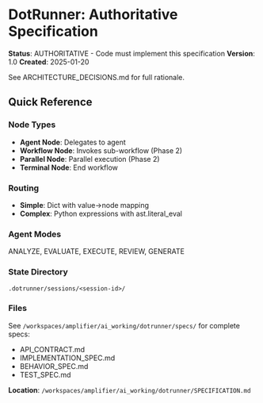 # DotRunner: Authoritative Specification

**Status**: AUTHORITATIVE - Code must implement this specification
**Version**: 1.0
**Created**: 2025-01-20

See ARCHITECTURE_DECISIONS.md for full rationale.

## Quick Reference

### Node Types
- **Agent Node**: Delegates to agent
- **Workflow Node**: Invokes sub-workflow (Phase 2)
- **Parallel Node**: Parallel execution (Phase 2)
- **Terminal Node**: End workflow

### Routing
- **Simple**: Dict with value→node mapping
- **Complex**: Python expressions with ast.literal_eval

### Agent Modes
ANALYZE, EVALUATE, EXECUTE, REVIEW, GENERATE

### State Directory
`.dotrunner/sessions/<session-id>/`

### Files
See `/workspaces/amplifier/ai_working/dotrunner/specs/` for complete specs:
- API_CONTRACT.md
- IMPLEMENTATION_SPEC.md
- BEHAVIOR_SPEC.md
- TEST_SPEC.md

**Location**: `/workspaces/amplifier/ai_working/dotrunner/SPECIFICATION.md`
